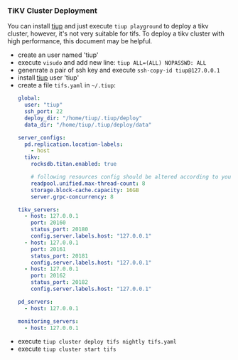 ### TiKV Cluster Deployment

You can install [tiup](https://github.com/pingcap/tiup) and just execute `tiup playground` to deploy a tikv cluster, however, it's not very suitable for tifs. To deploy a tikv cluster with high performance, this document may be helpful.

- create an user named 'tiup'
- execute `visudo` and add new line: `tiup ALL=(ALL) NOPASSWD: ALL`
- genenrate a pair of ssh key and execute `ssh-copy-id tiup@127.0.0.1` 
- install [tiup](https://github.com/pingcap/tiup) user 'tiup'
- create a file `tifs.yaml` in `~/.tiup`:
    ```yaml
    global:
      user: "tiup"
      ssh_port: 22
      deploy_dir: "/home/tiup/.tiup/deploy"
      data_dir: "/home/tiup/.tiup/deploy/data"

    server_configs:
      pd.replication.location-labels:
        - host
      tikv:
        rocksdb.titan.enabled: true

        # following resources config should be altered according to your machine
        readpool.unified.max-thread-count: 8
        storage.block-cache.capacity: 16GB
        server.grpc-concurrency: 8

    tikv_servers:
      - host: 127.0.0.1
        port: 20160
        status_port: 20180
        config.server.labels.host: "127.0.0.1"
      - host: 127.0.0.1
        port: 20161
        status_port: 20181
        config.server.labels.host: "127.0.0.1"
      - host: 127.0.0.1
        port: 20162
        status_port: 20182
        config.server.labels.host: "127.0.0.1"

    pd_servers:
      - host: 127.0.0.1

    monitoring_servers:
      - host: 127.0.0.1
    ```
- execute `tiup cluster deploy tifs nightly tifs.yaml`
- execute `tiup cluster start tifs`
